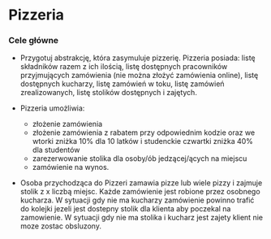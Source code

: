 # Pizzeria

### Cele główne

* Przygotuj abstrakcję, która zasymuluje pizzerię. Pizzeria posiada: listę składników razem z ich ilością, listę dostępnych pracowników przyjmujących zamówienia (nie można złożyć zamówienia online), listę dostępnych kucharzy, listę zamówień w toku, listę zamówień zrealizowanych, listę stolików dostępnych i zajętych.

* Pizzeria umożliwia: 
    - złożenie zamówienia 
    - złożenie zamówienia z rabatem przy odpowiednim kodzie oraz we wtorki zniżka 10% dla 10 latków i studenckie czwartki zniżka 40% dla studentów 
    - zarezerwowanie stolika dla osoby/ób jedzącej/ących na miejscu 
    - zamówienie na wynos.

* Osoba przychodząca do Pizzeri zamawia pizze lub wiele pizzy i zajmuje stolik z x liczbą miejsc. Każde zamówienie jest robione przez osobnego kucharza. W sytuacji gdy nie ma kucharzy zamówienie powinno trafić do kolejki jezeli jest dostepny stolik dla klienta aby poczekal na zamowienie. W sytuacji gdy nie ma stolika i kucharz jest zajety klient nie moze zostac obsluzony.
